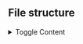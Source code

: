 ## File structure

<details>
  <summary>Toggle Content</summary>
## VideoStreaming

###Business

####Abstruct
#####IAuthService.cs
#####IChannelPhotoService.cs
#####ICommentService.cs
#####ICommunicationService.cs
#####ICoverImageService.cs
#####IDislikeService.cs
#####ILikeService.cs
#####IOperationClaimService.cs
#####IProfilePictureService.cs
#####ISubscriberService.cs
#####ITrendService.cs
#####IUserDetailService.cs
#####IUserOperationClaimService.cs
#####IUserService.cs
#####IVideoFileService.cs
#####IVideoService.cs
